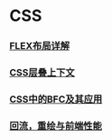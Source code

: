 # CSS

### [FLEX布局详解](/blogs/css/2020-08-09.html)

### [CSS层叠上下文](/blogs/css/2020-09-13.html)

### [CSS中的BFC及其应用](/blogs/css/2020-09-14.html)

### [回流，重绘与前端性能](/blogs/css/2020-10-17.html)